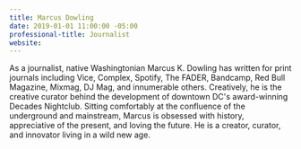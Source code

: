 ```yaml
---
title: Marcus Dowling
date: 2019-01-01 11:00:00 -05:00
professional-title: Journalist
website: 
---
```


As a journalist, native Washingtonian Marcus K. Dowling has written for print journals including Vice, Complex, Spotify, The FADER, Bandcamp, Red Bull Magazine, Mixmag, DJ Mag, and innumerable others. Creatively, he is the creative curator behind the development of downtown DC's award-winning Decades Nightclub. Sitting comfortably at the confluence of the underground and mainstream, Marcus is obsessed with history, appreciative of the present, and loving the future. He is a creator, curator, and innovator living in a wild new age.
